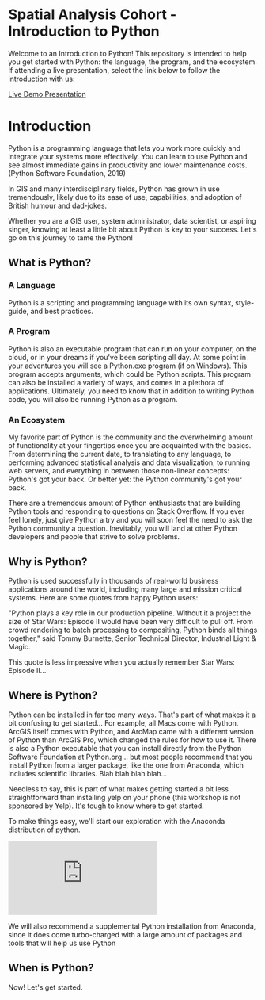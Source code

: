 # Spatial Analysis Cohort - Introduction to Python

Welcome to an Introduction to Python! This repository is intended to help you get started with Python: the language, the program, and the ecosystem. If attending a live presentation, select the link below to follow the introduction with us:

[Live Demo Presentation](https://slides.com/anieto/pythonintro/live) 

# Introduction

Python is a programming language that lets you work more quickly and integrate your systems more effectively. You can learn to use Python and see almost immediate gains in productivity and lower maintenance costs. (Python Software Foundation, 2019)

In GIS and many interdisciplinary fields, Python has grown in use tremendously, likely due to its ease of use, capabilities, and adoption of British humour and dad-jokes. 

Whether you are a GIS user, system administrator, data scientist, or aspiring singer, knowing at least a little bit about Python is key to your success. Let's go on this journey to tame the Python!

## What is Python?

### A Language

Python is a scripting and programming language with its own syntax, style-guide, and best practices. 

### A Program

Python is also an executable program that can run on your computer, on the cloud, or in your dreams if you've been scripting all day. At some point in your adventures you will see a Python.exe program (if on Windows). This program accepts arguments, which could be Python scripts. This program can also be installed a variety of ways, and comes in a plethora of applications. Ultimately, you need to know that in addition to writing Python code, you will also be running Python as a program.

### An Ecosystem

My favorite part of Python is the community and the overwhelming amount of functionality at your fingertips once you are acquainted with the basics. From determining the current date, to translating to any language, to performing advanced statistical analysis and data visualization, to running web servers, and everything in between those non-linear concepts: Python's got your back. Or better yet: the Python community's got your back. 

There are a tremendous amount of Python enthusiasts that are building Python tools and responding to questions on Stack Overflow. If you ever feel lonely, just give Python a try and you will soon feel the need to ask the Python community a question. Inevitably, you will land at other Python developers and people that strive to solve problems. 

## Why is Python?

Python is used successfully in thousands of real-world business applications around the world, including many large and mission critical systems. Here are some quotes from happy Python users:

"Python plays a key role in our production pipeline. Without it a project the size of Star Wars: Episode II would have been very difficult to pull off. From crowd rendering to batch processing to compositing, Python binds all things together," said Tommy Burnette, Senior Technical Director, Industrial Light & Magic.

This quote is less impressive when you actually remember Star Wars: Episode II...

## Where is Python?

Python can be installed in far too many ways. That's part of what makes it a bit confusing to get started... For example, all Macs come with Python. ArcGIS itself comes with Python, and ArcMap came with a different version of Python than ArcGIS Pro, which changed the rules for how to use it. There is also a Python executable that you can install directly from the Python Software Foundation at Python.org... but most people recommend that you install Python from a larger package, like the one from Anaconda, which includes scientific libraries. Blah blah blah blah...

Needless to say, this is part of what makes getting started a bit less straightforward than installing yelp on your phone (this workshop is not sponsored by Yelp). It's tough to know where to get started. 

To make things easy, we'll start our exploration with the Anaconda distribution of python. 

![Python in ArcGIS Pro](https://pro.arcgis.com/en/pro-app/arcpy/get-started/installing-python-for-arcgis-pro.htm)

We will also recommend a supplemental Python installation from Anaconda, since it does come turbo-charged with a large amount of packages and tools that will help us use Python


## When is Python?

Now! Let's get started.